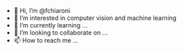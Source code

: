 - 👋 Hi, I’m @fchiaroni
- 👀 I’m interested in computer vision and machine learning
- 🌱 I’m currently learning ...
- 💞️ I’m looking to collaborate on ...
- 📫 How to reach me ...

<!---
fchiaroni/fchiaroni is a ✨ special ✨ repository because its `README.md` (this file) appears on your GitHub profile.
You can click the Preview link to take a look at your changes.
--->
